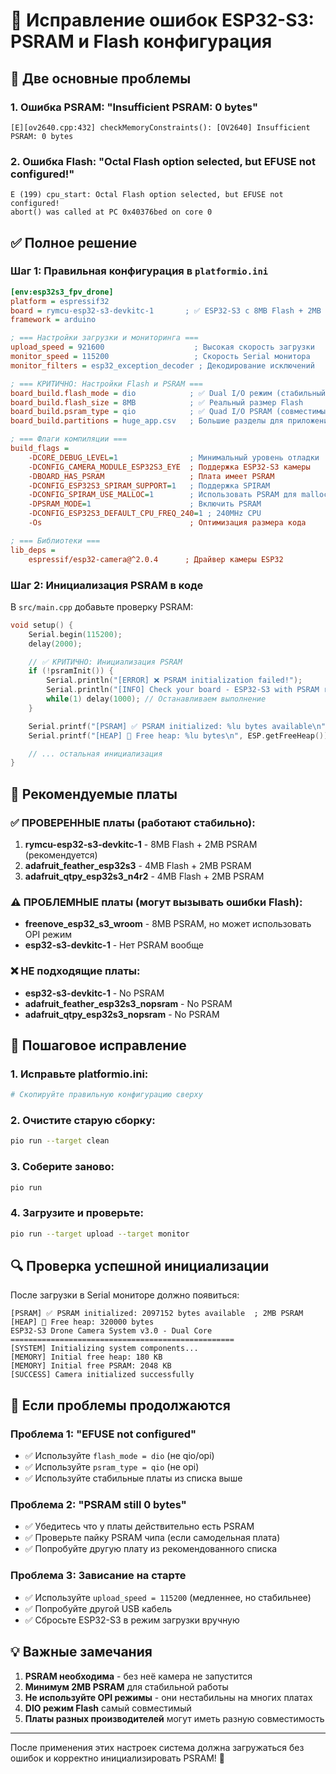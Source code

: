 # 🔧 Исправление ошибок ESP32-S3: PSRAM и Flash конфигурация

## 🚨 Две основные проблемы

### 1. Ошибка PSRAM: "Insufficient PSRAM: 0 bytes"

```
[E][ov2640.cpp:432] checkMemoryConstraints(): [OV2640] Insufficient PSRAM: 0 bytes
```

### 2. Ошибка Flash: "Octal Flash option selected, but EFUSE not configured!"

```
E (199) cpu_start: Octal Flash option selected, but EFUSE not configured!
abort() was called at PC 0x40376bed on core 0
```

## ✅ Полное решение

### Шаг 1: Правильная конфигурация в `platformio.ini`

```ini
[env:esp32s3_fpv_drone]
platform = espressif32
board = rymcu-esp32-s3-devkitc-1       ; ✅ ESP32-S3 с 8MB Flash + 2MB PSRAM
framework = arduino

; === Настройки загрузки и мониторинга ===
upload_speed = 921600                    ; Высокая скорость загрузки
monitor_speed = 115200                   ; Скорость Serial монитора
monitor_filters = esp32_exception_decoder ; Декодирование исключений

; === КРИТИЧНО: Настройки Flash и PSRAM ===
board_build.flash_mode = dio            ; ✅ Dual I/O режим (стабильный)
board_build.flash_size = 8MB            ; ✅ Реальный размер Flash
board_build.psram_type = qio            ; ✅ Quad I/O PSRAM (совместимый)
board_build.partitions = huge_app.csv   ; Большие разделы для приложения

; === Флаги компиляции ===
build_flags =
    -DCORE_DEBUG_LEVEL=1                ; Минимальный уровень отладки
    -DCONFIG_CAMERA_MODULE_ESP32S3_EYE  ; Поддержка ESP32-S3 камеры
    -DBOARD_HAS_PSRAM                   ; Плата имеет PSRAM
    -DCONFIG_ESP32S3_SPIRAM_SUPPORT=1   ; Поддержка SPIRAM
    -DCONFIG_SPIRAM_USE_MALLOC=1        ; Использовать PSRAM для malloc
    -DPSRAM_MODE=1                      ; Включить PSRAM
    -DCONFIG_ESP32S3_DEFAULT_CPU_FREQ_240=1 ; 240MHz CPU
    -Os                                 ; Оптимизация размера кода

; === Библиотеки ===
lib_deps =
    espressif/esp32-camera@^2.0.4      ; Драйвер камеры ESP32
```

### Шаг 2: Инициализация PSRAM в коде

В `src/main.cpp` добавьте проверку PSRAM:

```cpp
void setup() {
    Serial.begin(115200);
    delay(2000);

    // ✅ КРИТИЧНО: Инициализация PSRAM
    if (!psramInit()) {
        Serial.println("[ERROR] ❌ PSRAM initialization failed!");
        Serial.println("[INFO] Check your board - ESP32-S3 with PSRAM required");
        while(1) delay(1000); // Останавливаем выполнение
    }

    Serial.printf("[PSRAM] ✅ PSRAM initialized: %lu bytes available\n", ESP.getFreePsram());
    Serial.printf("[HEAP] 💾 Free heap: %lu bytes\n", ESP.getFreeHeap());

    // ... остальная инициализация
}
```

## 🎯 Рекомендуемые платы

### ✅ ПРОВЕРЕННЫЕ платы (работают стабильно):

1. **rymcu-esp32-s3-devkitc-1** - 8MB Flash + 2MB PSRAM (рекомендуется)
2. **adafruit_feather_esp32s3** - 4MB Flash + 2MB PSRAM
3. **adafruit_qtpy_esp32s3_n4r2** - 4MB Flash + 2MB PSRAM

### ⚠️ ПРОБЛЕМНЫЕ платы (могут вызывать ошибки Flash):

- **freenove_esp32_s3_wroom** - 8MB PSRAM, но может использовать OPI режим
- **esp32-s3-devkitc-1** - Нет PSRAM вообще

### ❌ НЕ подходящие платы:

- **esp32-s3-devkitc-1** - No PSRAM
- **adafruit_feather_esp32s3_nopsram** - No PSRAM
- **adafruit_qtpy_esp32s3_nopsram** - No PSRAM

## 🔧 Пошаговое исправление

### 1. Исправьте platformio.ini:

```bash
# Скопируйте правильную конфигурацию сверху
```

### 2. Очистите старую сборку:

```bash
pio run --target clean
```

### 3. Соберите заново:

```bash
pio run
```

### 4. Загрузите и проверьте:

```bash
pio run --target upload --target monitor
```

## 🔍 Проверка успешной инициализации

После загрузки в Serial мониторе должно появиться:

```
[PSRAM] ✅ PSRAM initialized: 2097152 bytes available  ; 2MB PSRAM
[HEAP] 💾 Free heap: 320000 bytes
ESP32-S3 Drone Camera System v3.0 - Dual Core
==================================================
[SYSTEM] Initializing system components...
[MEMORY] Initial free heap: 180 KB
[MEMORY] Initial free PSRAM: 2048 KB
[SUCCESS] Camera initialized successfully
```

## 🚨 Если проблемы продолжаются

### Проблема 1: "EFUSE not configured"

- ✅ Используйте `flash_mode = dio` (не qio/opi)
- ✅ Используйте `psram_type = qio` (не opi)
- ✅ Используйте стабильные платы из списка выше

### Проблема 2: "PSRAM still 0 bytes"

- ✅ Убедитесь что у платы действительно есть PSRAM
- ✅ Проверьте пайку PSRAM чипа (если самодельная плата)
- ✅ Попробуйте другую плату из рекомендованного списка

### Проблема 3: Зависание на старте

- ✅ Используйте `upload_speed = 115200` (медленнее, но стабильнее)
- ✅ Попробуйте другой USB кабель
- ✅ Сбросьте ESP32-S3 в режим загрузки вручную

## 💡 Важные замечания

1. **PSRAM необходима** - без неё камера не запустится
2. **Минимум 2MB PSRAM** для стабильной работы
3. **Не используйте OPI режимы** - они нестабильны на многих платах
4. **DIO режим Flash** самый совместимый
5. **Платы разных производителей** могут иметь разную совместимость

---

После применения этих настроек система должна загружаться без ошибок и корректно инициализировать PSRAM! 🎯
